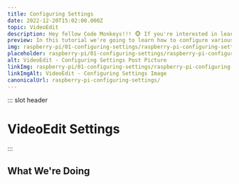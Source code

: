 ```yaml
---
title: Configuring Settings
date: 2022-12-20T15:02:00.000Z
topic: VideoEdit
description: Hey fellow Code Monkeys!!! 🐵 If you're interested in learning how to configure the settings for your Raspberry Pi, then check out the Configuring Settings post! 🍌🐒
preview: In this tutorial we're going to learn how to configure various settings for a Raspberry Pi using standard Debian commands...
img: raspberry-pi/01-configuring-settings/raspberry-pi-configuring-settings-post.png
placeholder: raspberry-pi/01-configuring-settings/raspberry-pi-configuring-settings-post-90w.png
alt: VideoEdit - Configuring Settings Post Picture
linkImg: raspberry-pi/01-configuring-settings/raspberry-pi-configuring-settings-post-link.png
linkImgAlt: VideoEdit - Configuring Settings Image
canonicalUrl: raspberry-pi-configuring-settings/
---
```


::: slot header

# VideoEdit Settings

:::

## What We're Doing